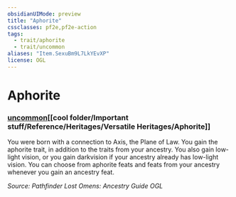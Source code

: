 ```yaml
---
obsidianUIMode: preview
title: "Aphorite"
cssclasses: pf2e,pf2e-action
tags:
  - trait/aphorite
  - trait/uncommon
aliases: "Item.SexuBm9L7LkYEvXP"
license: OGL
---
```

# Aphorite

### [uncommon](cool%20folder/Important%20stuff/Bestiary/zz_traits/uncommon.md "Uncommon Rarity Trait")[[cool folder/Important stuff/Reference/Heritages/Versatile Heritages/Aphorite]]






You were born with a connection to Axis, the Plane of Law. You gain the aphorite trait, in addition to the traits from your ancestry. You also gain low-light vision, or you gain darkvision if your ancestry already has low-light vision. You can choose from aphorite feats and feats from your ancestry whenever you gain an ancestry feat.

*Source: Pathfinder Lost Omens: Ancestry Guide*
*OGL*